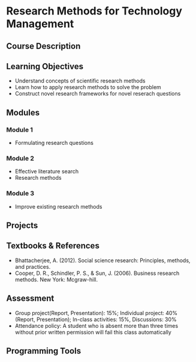 # Research Methods for Technology Management

## Course Description

## Learning Objectives

- Understand concepts of scientific research methods
- Learn how to apply research methods to solve the problem
- Construct novel research frameworks for novel reserach questions

## Modules

### Module 1

- Formulating research questions

### Module 2

- Effective literature search
- Research methods

### Module 3

- Improve existing research methods

## Projects

## Textbooks & References

- Bhattacherjee, A. (2012). Social science research: Principles, methods, and practices.
- Cooper, D. R., Schindler, P. S., & Sun, J. (2006). Business research methods. New York: Mcgraw-hill.

## Assessment

- Group project(Report, Presentation): 15%; Individual project: 40% (Report, Presentation); In-class activities: 15%, Discussions: 30%
- Attendance policy: A student who is absent more than three times without prior written permission will fail this class automatically

## Programming Tools
